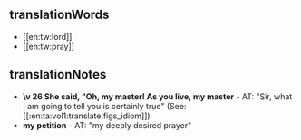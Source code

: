 ## translationWords

* [[en:tw:lord]]
* [[en:tw:pray]]

## translationNotes

* **\v 26 She said, "Oh, my master! As you live, my master** - AT: "Sir, what I am going to tell you is certainly true" (See: [[:en:ta:vol1:translate:figs_idiom]])
* **my petition** - AT: "my deeply desired prayer"
